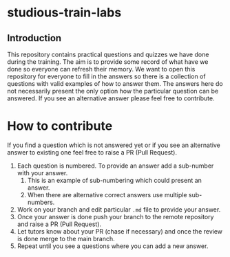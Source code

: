 # studious-train-labs

## Introduction
This repository contains practical questions and quizzes we have done during the training.
The aim is to provide some record of what have we done so everyone can refresh their memory.
We want to open this repository for everyone to fill in the answers so there is a collection of questions with valid examples of how to answer them.
The answers here do not necessarily present the only option how the particular question can be answered. If you see an alternative answer please feel free to contribute.

# How to contribute
If you find a question which is not answered yet or if you see an alternative answer to existing one feel free to raise a PR (Pull Request).

1. Each question is numbered. To provide an answer add a sub-number with your answer.
   1. This is an example of sub-numbering which could present an answer.
   2. When there are alternative correct answers use multiple sub-numbers.
2. Work on your branch and edit particular `.md` file to provide your answer.
3. Once your answer is done push your branch to the remote repository and raise a PR (Pull Request).
4. Let tutors know about your PR (chase if necessary) and once the review is done merge to the main branch.
5. Repeat until you see a questions where you can add a new answer.